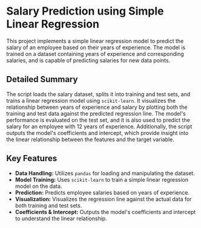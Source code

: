 # Salary Prediction using Simple Linear Regression

This project implements a simple linear regression model to predict the salary of an employee based on their years of experience. The model is trained on a dataset containing years of experience and corresponding salaries, and is capable of predicting salaries for new data points.

## Detailed Summary

The script loads the salary dataset, splits it into training and test sets, and trains a linear regression model using `scikit-learn`. It visualizes the relationship between years of experience and salary by plotting both the training and test data against the predicted regression line. The model's performance is evaluated on the test set, and it is also used to predict the salary for an employee with 12 years of experience. Additionally, the script outputs the model's coefficients and intercept, which provide insight into the linear relationship between the features and the target variable.

## Key Features

- **Data Handling:** Utilizes `pandas` for loading and manipulating the dataset.
- **Model Training:** Uses `scikit-learn` to train a simple linear regression model on the data.
- **Prediction:** Predicts employee salaries based on years of experience.
- **Visualization:** Visualizes the regression line against the actual data for both training and test sets.
- **Coefficients & Intercept:** Outputs the model's coefficients and intercept to understand the linear relationship.
